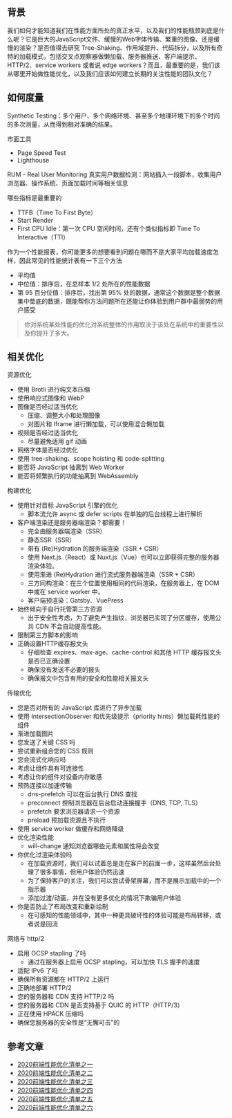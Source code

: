 ## 背景
我们如何才能知道我们在性能方面所处的真正水平，以及我们的性能瓶颈到底是什么呢？它是巨大的JavaScript文件、缓慢的Web字体传输、繁重的图像、还是缓慢的渲染？是否值得去研究 Tree-Shaking、作用域提升、代码拆分，以及所有奇特的加载模式，包括交叉点观察器做懒加载、服务器推送、客户端提示、HTTP/2、service workers 或者说 edge workers？而且，最重要的是，我们该从哪里开始做性能优化，以及我们应该如何建立长期的关注性能的团队文化？

## 如何度量
Synthetic Testing：多个用户、多个网络环境、甚至多个地理环境下的多个时间的多次测量，从而得到相对准确的结果。

市面工具
* Page Speed Test
* Lighthouse

RUM - Real User Monitoring 真实用户数据检测：网站插入一段脚本，收集用户浏览器、操作系统、页面加载时间等相关信息

哪些指标是最重要的
* TTFB（Time To First Byte）
* Start Render
* First CPU Idle：第一次 CPU 空闲时间，还有个类似指标即 Time To Interactive（TTI）

作为一个性能报表，你可能更多的想要看到问题在哪而不是大家平均加载速度怎样，因此常见的性能统计表有一下三个方法
* 平均值
* 中位值：排序后，在总样本 1/2 处所在的性能数据
* 第 95 百分位值：排序后，找出第 95% 处的数据，通常这个数据是整个数据集中垫底的数据，既能帮你方法问题所在还能让你体验到用户群中最弱势的用户感受

> 你对系统某处性能的优化对系统整体的作用取决于该处在系统中的重要性以及你提升了多大。

## 相关优化
资源优化
* 使用 Brotli 进行纯文本压缩
* 使用响应式图像和 WebP
* 图像是否经过适当优化
  * 压缩、调整大小和处理图像
  * 对图片和 Iframe 进行懒加载，可以使用混合懒加载
* 视频是否经过适当优化
  * 尽量避免适用 gif 动画
* 网络字体是否经过优化
* 使用 tree-shaking、scope hoisting 和 code-splitting
* 能否将 JavaScript 抽离到 Web Worker
* 能否将频繁执行的功能抽离到 WebAssembly

构建优化
* 使用针对目标 JavaScript 引擎的优化
  * 脚本流允许 async 或 defer scripts 在单独的后台线程上进行解析
* 客户端渲染还是服务器端渲染？都需要！
  * 完全由服务器端渲染（SSR）
  * 静态SSR（SSR）
  * 带有 (Re)Hydration 的服务端渲染（SSR + CSR）
  * 使用 Next.js（React）或 Nuxt.js（Vue）也可以立即获得完整的服务器渲染体验。
  * 使用渐进 (Re)Hydration 进行流式服务器端渲染（SSR + CSR）
  * 三方同构渲染：在三个位置使用相同的代码渲染，在服务器上，在 DOM 中或在 service worker 中。
  * 客户端预渲染：Gatsby、VuePress
* 始终倾向于自行托管第三方资源
  * 出于安全性考虑，为了避免产生指纹，浏览器已实现了分区缓存，使用公共 CDN 不会自动提高性能。
* 限制第三方脚本的影响
* 正确设置HTTP缓存报文头
  * 仔细检查 expires、max-age、cache-control 和其他 HTTP 缓存报文头是否已正确设置
  * 确保没有发送不必要的报头
  * 确保报文中包含有用的安全和性能相关报文头

传输优化
* 您是否对所有的 JavaScript 库进行了异步加载
* 使用 IntersectionObserver 和优先级提示（priority hints）懒加载耗性能的组件
* 渐进加载图片
* 您发送了关键 CSS 吗
* 尝试重新组合您的 CSS 规则
* 您会流式化响应吗
* 考虑让组件具有可连接性
* 考虑让你的组件对设备内存敏感
* 预热连接以加速传输
  * dns-prefetch 可以在后台执行 DNS 查找
  * preconnect 控制浏览器在后台启动连接握手（DNS, TCP, TLS）
  * prefetch 要求浏览器请求一个资源
  * preload 预加载资源且不执行
* 使用 service worker 做缓存和网络降级
* 优化渲染性能
  * will-change 通知浏览器哪些元素和属性将会改变
* 你优化过渲染体验吗
  * 在加载资源时，我们可以试着总是走在客户的前面一步，这样虽然后台处理了很多事情，但用户体验仍然迅速
  * 为了保持客户的关注，我们可以尝试骨架屏幕，而不是展示加载中的一个指示器
  * 添加过渡/动画，并在没有更多优化的情况下欺骗用户体验
* 你是否防止了布局改变和重新绘制
  * 在可感知的性能领域中，其中一种更具破坏性的体验可能是布局转移，或者说是回流

网络与 http/2
* 启用 OCSP stapling 了吗
  * 通过在服务器上启用 OCSP stapling，可以加快 TLS 握手的速度
* 适配 IPv6 了吗
* 确保所有资源都在 HTTP/2 上运行
* 正确地部署 HTTP/2
* 您的服务器和 CDN 支持 HTTP/2 吗
* 您的服务器和 CDN 是否支持基于 QUIC 的 HTTP（HTTP/3）
* 正在使用 HPACK 压缩吗
* 确保您服务器的安全性是“无懈可击”的

## 参考文章
* [2020前端性能优化清单之一](https://mp.weixin.qq.com/s/iIbm1pVPYsOvpAeAjVziiQ)
* [2020前端性能优化清单之二](https://mp.weixin.qq.com/s/Y2osbl9CZggA0poci9rv3w)
* [2020前端性能优化清单之三](https://mp.weixin.qq.com/s/ohCDUyo8xqtKhYfbSs5wuQ)
* [2020前端性能优化清单之四](https://mp.weixin.qq.com/s/i5fNnTnmfAx7CufC00oaKQ)
* [2020前端性能优化清单之五](https://mp.weixin.qq.com/s/VDARTCShm0KivV_ouYvVGA)
* [2020前端性能优化清单之六](https://mp.weixin.qq.com/s/GHUMw2RFK-sXklJTPqoMdg)